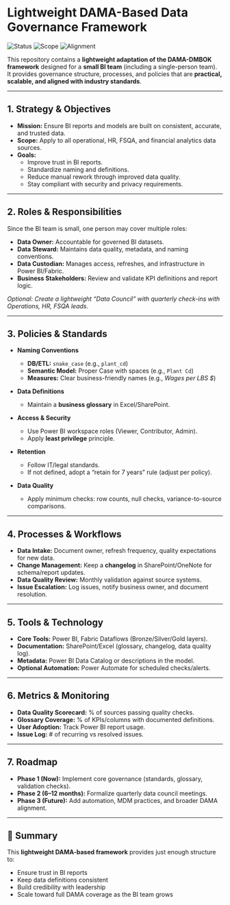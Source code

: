 # Lightweight DAMA-Based Data Governance Framework

![Status](https://img.shields.io/badge/Status-Active-brightgreen)
![Scope](https://img.shields.io/badge/Scope-BI_Data-blue)
![Alignment](https://img.shields.io/badge/Alignment-DAMA--DMBOK-orange)

This repository contains a **lightweight adaptation of the DAMA-DMBOK framework** designed for a **small BI team** (including a single-person team).  
It provides governance structure, processes, and policies that are **practical, scalable, and aligned with industry standards**.

---

## 1. Strategy & Objectives
- **Mission:** Ensure BI reports and models are built on consistent, accurate, and trusted data.  
- **Scope:** Apply to all operational, HR, FSQA, and financial analytics data sources.  
- **Goals:**
  - Improve trust in BI reports.  
  - Standardize naming and definitions.  
  - Reduce manual rework through improved data quality.  
  - Stay compliant with security and privacy requirements.  

---

## 2. Roles & Responsibilities
Since the BI team is small, one person may cover multiple roles:
- **Data Owner:** Accountable for governed BI datasets.  
- **Data Steward:** Maintains data quality, metadata, and naming conventions.  
- **Data Custodian:** Manages access, refreshes, and infrastructure in Power BI/Fabric.  
- **Business Stakeholders:** Review and validate KPI definitions and report logic.  

*Optional: Create a lightweight “Data Council” with quarterly check-ins with Operations, HR, FSQA leads.*

---

## 3. Policies & Standards
- **Naming Conventions**
  - **DB/ETL:** `snake_case` (e.g., `plant_cd`)  
  - **Semantic Model:** Proper Case with spaces (e.g., `Plant Cd`)  
  - **Measures:** Clear business-friendly names (e.g., *Wages per LBS $*)  

- **Data Definitions**
  - Maintain a **business glossary** in Excel/SharePoint.  

- **Access & Security**
  - Use Power BI workspace roles (Viewer, Contributor, Admin).  
  - Apply **least privilege** principle.  

- **Retention**
  - Follow IT/legal standards.  
  - If not defined, adopt a “retain for 7 years” rule (adjust per policy).  

- **Data Quality**
  - Apply minimum checks: row counts, null checks, variance-to-source comparisons.  

---

## 4. Processes & Workflows
- **Data Intake:** Document owner, refresh frequency, quality expectations for new data.  
- **Change Management:** Keep a **changelog** in SharePoint/OneNote for schema/report updates.  
- **Data Quality Review:** Monthly validation against source systems.  
- **Issue Escalation:** Log issues, notify business owner, and document resolution.  

---

## 5. Tools & Technology
- **Core Tools:** Power BI, Fabric Dataflows (Bronze/Silver/Gold layers).  
- **Documentation:** SharePoint/Excel (glossary, changelog, data quality log).  
- **Metadata:** Power BI Data Catalog or descriptions in the model.  
- **Optional Automation:** Power Automate for scheduled checks/alerts.  

---

## 6. Metrics & Monitoring
- **Data Quality Scorecard:** % of sources passing quality checks.  
- **Glossary Coverage:** % of KPIs/columns with documented definitions.  
- **User Adoption:** Track Power BI report usage.  
- **Issue Log:** # of recurring vs resolved issues.  

---

## 7. Roadmap
- **Phase 1 (Now):** Implement core governance (standards, glossary, validation checks).  
- **Phase 2 (6–12 months):** Formalize quarterly data council meetings.  
- **Phase 3 (Future):** Add automation, MDM practices, and broader DAMA alignment.  

---

## 📌 Summary
This **lightweight DAMA-based framework** provides just enough structure to:  
- Ensure trust in BI reports  
- Keep data definitions consistent  
- Build credibility with leadership  
- Scale toward full DAMA coverage as the BI team grows
